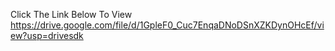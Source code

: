 Click The Link Below To View
https://drive.google.com/file/d/1GpleF0_Cuc7EnqaDNoDSnXZKDynOHcEf/view?usp=drivesdk 
